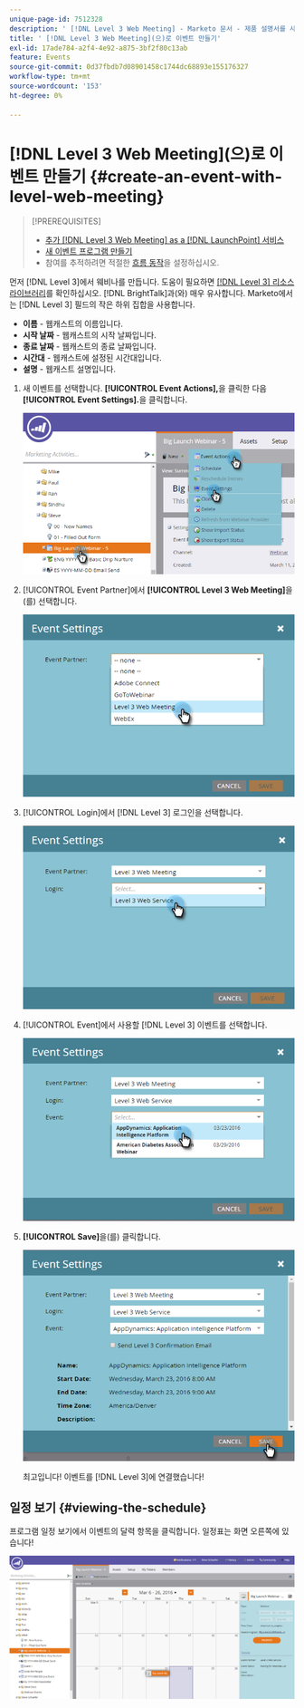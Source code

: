 ```yaml
---
unique-page-id: 7512328
description: ' [!DNL Level 3 Web Meeting] - Marketo 문서 - 제품 설명서를 사용하여 이벤트 만들기'
title: ' [!DNL Level 3 Web Meeting](으)로 이벤트 만들기'
exl-id: 17ade784-a2f4-4e92-a875-3bf2f80c13ab
feature: Events
source-git-commit: 0d37fbdb7d08901458c1744dc68893e155176327
workflow-type: tm+mt
source-wordcount: '153'
ht-degree: 0%

---
```


# [!DNL Level 3 Web Meeting]&#x200B;(으)로 이벤트 만들기 {#create-an-event-with-level-web-meeting}

>[!PREREQUISITES]
>
>* [추가 [!DNL Level 3 Web Meeting] as a [!DNL LaunchPoint] 서비스](/help/marketo/product-docs/administration/additional-integrations/add-level-3-web-meeting-as-a-launchpoint-service.md)
>* [새 이벤트 프로그램 만들기](/help/marketo/product-docs/demand-generation/events/understanding-events/create-a-new-event-program.md)
>* 참여를 추적하려면 적절한 [흐름 동작](/help/marketo/product-docs/core-marketo-concepts/smart-campaigns/flow-actions/add-a-flow-step-to-a-smart-campaign.md)을 설정하십시오.

먼저 [!DNL Level 3]에서 웨비나를 만듭니다. 도움이 필요하면 [[!DNL Level 3] 리소스 라이브러리](https://www.level3.com/en/resource-library/)를 확인하십시오. [!DNL BrightTalk]과(와) 매우 유사합니다.  Marketo에서는 [!DNL Level 3] 필드의 작은 하위 집합을 사용합니다.

* **이름** - 웹캐스트의 이름입니다.
* **시작 날짜** - 웹캐스트의 시작 날짜입니다.
* **종료 날짜** - 웹캐스트의 종료 날짜입니다.
* **시간대** - 웹캐스트에 설정된 시간대입니다.
* **설명** - 웹캐스트 설명입니다.

1. 새 이벤트를 선택합니다. **[!UICONTROL Event Actions],**&#x200B;을 클릭한 다음 **[!UICONTROL Event Settings].**&#x200B;을 클릭합니다.

   ![](assets/image2016-3-24-15-3a40-3a39.png)

1. [!UICONTROL Event Partner]에서 **[!UICONTROL Level 3 Web Meeting]**&#x200B;을(를) 선택합니다.

   ![](assets/image2016-3-24-15-3a42-3a10.png)

1. [!UICONTROL Login]에서 [!DNL Level 3] 로그인을 선택합니다.

   ![](assets/image2016-3-24-15-3a43-3a43.png)

1. [!UICONTROL Event]에서 사용할 [!DNL Level 3] 이벤트를 선택합니다.

   ![](assets/image2016-3-24-15-3a44-3a41.png)

1. **[!UICONTROL Save]**&#x200B;을(를) 클릭합니다.

   ![](assets/image2016-3-24-15-3a45-3a31.png)

   최고입니다! 이벤트를 [!DNL Level 3]에 연결했습니다!

## 일정 보기  {#viewing-the-schedule}

프로그램 일정 보기에서 이벤트의 달력 항목을 클릭합니다. 일정표는 화면 오른쪽에 있습니다!

![](assets/image2016-3-24-15-3a51-3a7.png)
